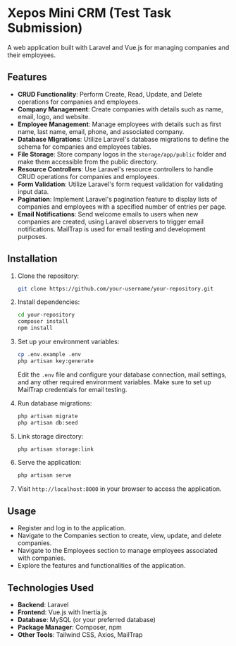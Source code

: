 # Xepos Mini CRM (Test Task Submission)

A web application built with Laravel and Vue.js for managing companies and their employees.

## Features

- **CRUD Functionality**: Perform Create, Read, Update, and Delete operations for companies and employees.
- **Company Management**: Create companies with details such as name, email, logo, and website.
- **Employee Management**: Manage employees with details such as first name, last name, email, phone, and associated company.
- **Database Migrations**: Utilize Laravel's database migrations to define the schema for companies and employees tables.
- **File Storage**: Store company logos in the `storage/app/public` folder and make them accessible from the public directory.
- **Resource Controllers**: Use Laravel's resource controllers to handle CRUD operations for companies and employees.
- **Form Validation**: Utilize Laravel's form request validation for validating input data.
- **Pagination**: Implement Laravel's pagination feature to display lists of companies and employees with a specified number of entries per page.
- **Email Notifications**: Send welcome emails to users when new companies are created, using Laravel observers to trigger email notifications. MailTrap is used for email testing and development purposes.

## Installation

1. Clone the repository:

    ```bash
    git clone https://github.com/your-username/your-repository.git
    ```

2. Install dependencies:

    ```bash
    cd your-repository
    composer install
    npm install
    ```

3. Set up your environment variables:

    ```bash
    cp .env.example .env
    php artisan key:generate
    ```

    Edit the `.env` file and configure your database connection, mail settings, and any other required environment variables. Make sure to set up MailTrap credentials for email testing.

4. Run database migrations:

    ```bash
    php artisan migrate
    php artisan db:seed
    ```

5. Link storage directory:

    ```bash
    php artisan storage:link
    ```

6. Serve the application:

    ```bash
    php artisan serve
    ```

7. Visit `http://localhost:8000` in your browser to access the application.

## Usage

- Register and log in to the application.
- Navigate to the Companies section to create, view, update, and delete companies.
- Navigate to the Employees section to manage employees associated with companies.
- Explore the features and functionalities of the application.

## Technologies Used

- **Backend**: Laravel
- **Frontend**: Vue.js with Inertia.js
- **Database**: MySQL (or your preferred database)
- **Package Manager**: Composer, npm
- **Other Tools**: Tailwind CSS, Axios, MailTrap
